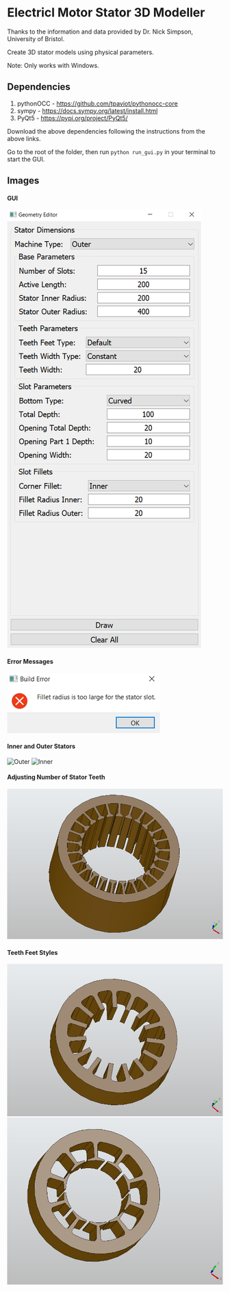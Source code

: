 # Electricl Motor Stator 3D Modeller

Thanks to the information and data provided by Dr. Nick Simpson, University of Bristol.

Create 3D stator models using physical parameters.

Note: Only works with Windows.

## Dependencies

1. pythonOCC - https://github.com/tpaviot/pythonocc-core
2. sympy - https://docs.sympy.org/latest/install.html
3. PyQt5 - https://pypi.org/project/PyQt5/

Download the above dependencies following the instructions from the above links.

Go to the root of the folder, then run `python run_gui.py` in your terminal to start the GUI.

## Images

#### GUI
![GUI](README/images/gui.png)

#### Error Messages
![Error Messages](README/images/error_message.png)

#### Inner and Outer Stators
![Outer](README/images/stanard_outer_stator.png)
![Inner](README/images/stanard_inner_stator.png)

#### Adjusting Number of Stator Teeth
![Num of Teeth](README/images/more_teeth.png)


#### Teeth Feet Styles
![No Feet](README/images/no_teeth.png)
![Custom Feet](README/images/custom_teeth.png)